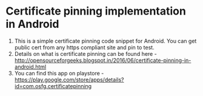 # Certificate pinning implementation in Android

1. This is a simple certificate pinning code snippet for Android. You can get public cert from any https compliant site and pin to test.
2. Details on what is certificate pinning can be found here - http://opensourceforgeeks.blogspot.in/2016/06/certificate-pinning-in-android.html
3. You can find this app on playstore - https://play.google.com/store/apps/details?id=com.osfg.certificatepinning